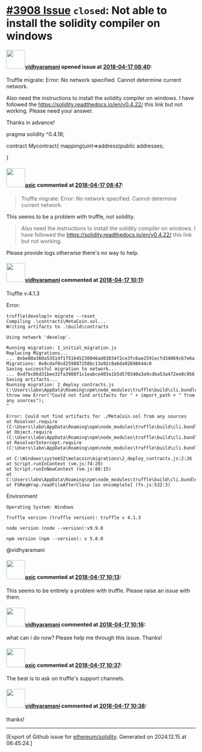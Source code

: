 # [\#3908 Issue](https://github.com/ethereum/solidity/issues/3908) `closed`: Not able to install the solidity compiler on windows

#### <img src="https://avatars.githubusercontent.com/u/37835957?v=4" width="50">[vidhyaramani](https://github.com/vidhyaramani) opened issue at [2018-04-17 08:40](https://github.com/ethereum/solidity/issues/3908):

Truffle migrate: Error: No network specified. Cannot determine current network.

Also need the instructions to install the solidity compiler on windows. I have followed the https://solidity.readthedocs.io/en/v0.4.22/ this link but not working. Please need your answer.



Thanks in advance!



pragma solidity ^0.4.18;


 
contract Mycontract{
    mapping(uint=>address)public addresses;

}



#### <img src="https://avatars.githubusercontent.com/u/20340?v=4" width="50">[axic](https://github.com/axic) commented at [2018-04-17 08:47](https://github.com/ethereum/solidity/issues/3908#issuecomment-381904372):

> Truffle migrate: Error: No network specified. Cannot determine current network.

This seems to be a problem with truffle, not solidity.

> Also need the instructions to install the solidity compiler on windows. I have followed the https://solidity.readthedocs.io/en/v0.4.22/ this link but not working.

Please provide logs otherwise there's no way to help.

#### <img src="https://avatars.githubusercontent.com/u/37835957?v=4" width="50">[vidhyaramani](https://github.com/vidhyaramani) commented at [2018-04-17 10:11](https://github.com/ethereum/solidity/issues/3908#issuecomment-381934094):

Truffle v:4.1.3


Error:

```
truffle(develop)> migrate --reset
Compiling .\contracts\MetaCoin.sol...
Writing artifacts to .\build\contracts

Using network 'develop'.

Running migration: 1_initial_migration.js
Replacing Migrations...
... 0xbe08a360a53514f1751645230046ad03034f2ce3fc6ae2591ecfd34069c67e6a
Migrations: 0x8cdaf0cd259887258bc13a92c0a6da92698644c0
Saving successful migration to network...
... 0xd7bc86d31bee32fa3988f1c1eabce403a1b5d570340a3a9cdba53a472ee8c956
Saving artifacts...
Running migration: 2_deploy_contracts.js
C:\Users\labo\AppData\Roaming\npm\node_modules\truffle\build\cli.bundled.js:66536
throw new Error("Could not find artifacts for " + import_path + " from any sources");
^

Error: Could not find artifacts for ./MetaCoin.sol from any sources
at Resolver.require (C:\Users\labo\AppData\Roaming\npm\node_modules\truffle\build\cli.bundled.js:66536:9)
at Object.require (C:\Users\labo\AppData\Roaming\npm\node_modules\truffle\build\cli.bundled.js:77630:36)
at ResolverIntercept.require (C:\Users\labo\AppData\Roaming\npm\node_modules\truffle\build\cli.bundled.js:239478:32)

at C:\Windows\system32\metacoin\migrations\2_deploy_contracts.js:2:26
at Script.runInContext (vm.js:74:29)
at Script.runInNewContext (vm.js:80:15)
at C:\Users\labo\AppData\Roaming\npm\node_modules\truffle\build\cli.bundled.js:125917:14
at FSReqWrap.readFileAfterClose [as oncomplete] (fs.js:532:3)
```

Environment

    Operating System: Windows

    Truffle version (truffle version): truffle v 4.1.3

    node version (node --version):v9.9.0

    npm version (npm --version): v 5.8.0

@vidhyaramani

#### <img src="https://avatars.githubusercontent.com/u/20340?v=4" width="50">[axic](https://github.com/axic) commented at [2018-04-17 10:13](https://github.com/ethereum/solidity/issues/3908#issuecomment-381934761):

This seems to be entirely a problem with truffle. Please raise an issue with them.

#### <img src="https://avatars.githubusercontent.com/u/37835957?v=4" width="50">[vidhyaramani](https://github.com/vidhyaramani) commented at [2018-04-17 10:16](https://github.com/ethereum/solidity/issues/3908#issuecomment-381935595):

what can i do now? Please help me through this issue. Thanks!

#### <img src="https://avatars.githubusercontent.com/u/20340?v=4" width="50">[axic](https://github.com/axic) commented at [2018-04-17 10:37](https://github.com/ethereum/solidity/issues/3908#issuecomment-381941944):

The best is to ask on truffle's support channels.

#### <img src="https://avatars.githubusercontent.com/u/37835957?v=4" width="50">[vidhyaramani](https://github.com/vidhyaramani) commented at [2018-04-17 10:38](https://github.com/ethereum/solidity/issues/3908#issuecomment-381942387):

thanks!


-------------------------------------------------------------------------------



[Export of Github issue for [ethereum/solidity](https://github.com/ethereum/solidity). Generated on 2024.12.15 at 06:45:24.]

